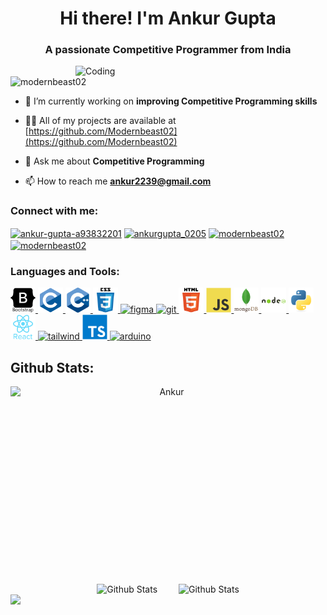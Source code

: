 <h1 align="center">Hi there! I'm Ankur Gupta</h1>
<h3 align="center">A passionate Competitive Programmer from India</h3>
<!-- <img align="right" alt="Coding" width="400" src="https://i.pinimg.com/originals/81/17/8b/81178b47a8598f0c81c4799f2cdd4057.gif"> -->
<img align="right" alt="Coding" width="400" src="https://github.com/Modernbeast02/modernbeast02/assets/89138051/3738f899-0194-4e93-9f4c-0d238a36deb7">
<p align="left"> <img src="https://komarev.com/ghpvc/?username=modernbeast02&label=Profile%20views&color=0e75b6&style=for-the-badge" alt="modernbeast02" /> </p>


- 🔭 I’m currently working on **improving Competitive Programming skills**

- 👨‍💻 All of my projects are available at [https://github.com/Modernbeast02](https://github.com/Modernbeast02)

- 💬 Ask me about **Competitive Programming**

- 📫 How to reach me **ankur2239@gmail.com**

<h3 align="left">Connect with me:</h3>
<p align="left">
<a href="https://linkedin.com/in/ankur-gupta-a93832201" target="blank"><img align="center" src="https://raw.githubusercontent.com/rahuldkjain/github-profile-readme-generator/master/src/images/icons/Social/linked-in-alt.svg" alt="ankur-gupta-a93832201" height="30" width="40" /></a>
<a href="https://instagram.com/ankurgupta_0205" target="blank"><img align="center" src="https://raw.githubusercontent.com/rahuldkjain/github-profile-readme-generator/master/src/images/icons/Social/instagram.svg" alt="ankurgupta_0205" height="30" width="40" /></a>
<!-- <a href="https://www.codechef.com/users/modernbeast02" target="blank"><img align="center" src="https://cdn.jsdelivr.net/npm/simple-icons@3.1.0/icons/codechef.svg" alt="modernbeast02" height="30" width="40" /></a> -->
<a href="https://codeforces.com/profile/modernbeast02" target="blank"><img align="center" src="https://raw.githubusercontent.com/rahuldkjain/github-profile-readme-generator/master/src/images/icons/Social/codeforces.svg" alt="modernbeast02" height="30" width="40" /></a>
<a href="https://www.leetcode.com/modernbeast02" target="blank"><img align="center" src="https://raw.githubusercontent.com/rahuldkjain/github-profile-readme-generator/master/src/images/icons/Social/leet-code.svg" alt="modernbeast02" height="30" width="40" /></a>
</p>

<h3 align="left">Languages and Tools:</h3>
<p align="left"> <a href="https://getbootstrap.com" target="_blank" rel="noreferrer"> <img src="https://raw.githubusercontent.com/devicons/devicon/master/icons/bootstrap/bootstrap-plain-wordmark.svg" alt="bootstrap" width="40" height="40"/> </a> <a href="https://www.cprogramming.com/" target="_blank" rel="noreferrer"> <img src="https://raw.githubusercontent.com/devicons/devicon/master/icons/c/c-original.svg" alt="c" width="40" height="40"/> </a> <a href="https://www.w3schools.com/cpp/" target="_blank" rel="noreferrer"> <img src="https://raw.githubusercontent.com/devicons/devicon/master/icons/cplusplus/cplusplus-original.svg" alt="cplusplus" width="40" height="40"/> </a> <a href="https://www.w3schools.com/css/" target="_blank" rel="noreferrer"> <img src="https://raw.githubusercontent.com/devicons/devicon/master/icons/css3/css3-original-wordmark.svg" alt="css3" width="40" height="40"/> </a><a href="https://www.figma.com/" target="_blank" rel="noreferrer"> <img src="https://www.vectorlogo.zone/logos/figma/figma-icon.svg" alt="figma" width="40" height="40"/> </a> <a href="https://git-scm.com/" target="_blank" rel="noreferrer"> <img src="https://www.vectorlogo.zone/logos/git-scm/git-scm-icon.svg" alt="git" width="40" height="40"/> </a> <a href="https://www.w3.org/html/" target="_blank" rel="noreferrer"> <img src="https://raw.githubusercontent.com/devicons/devicon/master/icons/html5/html5-original-wordmark.svg" alt="html5" width="40" height="40"/> </a> <a href="https://developer.mozilla.org/en-US/docs/Web/JavaScript" target="_blank" rel="noreferrer"> <img src="https://raw.githubusercontent.com/devicons/devicon/master/icons/javascript/javascript-original.svg" alt="javascript" width="40" height="40"/> </a> <a href="https://www.mongodb.com/" target="_blank" rel="noreferrer"> <img src="https://raw.githubusercontent.com/devicons/devicon/master/icons/mongodb/mongodb-original-wordmark.svg" alt="mongodb" width="40" height="40"/> </a><a href="https://nodejs.org" target="_blank" rel="noreferrer"> <img src="https://raw.githubusercontent.com/devicons/devicon/master/icons/nodejs/nodejs-original-wordmark.svg" alt="nodejs" width="40" height="40"/> </a> <a href="https://www.python.org" target="_blank" rel="noreferrer"> <img src="https://raw.githubusercontent.com/devicons/devicon/master/icons/python/python-original.svg" alt="python" width="40" height="40"/> </a> <a href="https://reactjs.org/" target="_blank" rel="noreferrer"> <img src="https://raw.githubusercontent.com/devicons/devicon/master/icons/react/react-original-wordmark.svg" alt="react" width="40" height="40"/> </a> <a href="https://tailwindcss.com/" target="_blank" rel="noreferrer"> <img src="https://www.vectorlogo.zone/logos/tailwindcss/tailwindcss-icon.svg" alt="tailwind" width="40" height="40"/> </a> <a href="https://www.typescriptlang.org/" target="_blank" rel="noreferrer"> <img src="https://raw.githubusercontent.com/devicons/devicon/master/icons/typescript/typescript-original.svg" alt="typescript" width="40" height="40"/> </a><a href="https://www.arduino.cc/" target="_blank" rel="noreferrer"> <img src="https://cdn.worldvectorlogo.com/logos/arduino-1.svg" alt="arduino" width="40" height="40"/> </a> </p>

<h2 align="left" height="30">Github Stats: 
</h2>
<p align ="center" style="display: flex;">    
    <img width="500" height="300" src="https://github-readme-streak-stats.herokuapp.com/?user=modernbeast02&theme=github-dark-blue" alt="Ankur" />    
</p>

<!-- Statistics -->
<!-- <h2 align="left">Github Stats 📊</h2> -->
<div align="center">
    <img src="https://github-readme-stats.vercel.app/api?username=modernbeast02&show_icons=true&theme=github_dark" width=49.5% alt="Github Stats" align="center" style="margin-right:30px">
    <img src="https://github-readme-stats.vercel.app/api/top-langs/?username=modernbeast02&layout=compact&theme=github_dark&langs_count=8" width=37.5% alt="Github Stats" align="center">
</div>
<img  src="https://raw.githubusercontent.com/Trilokia/Trilokia/379277808c61ef204768a61bbc5d25bc7798ccf1/bottom_header.svg" />

